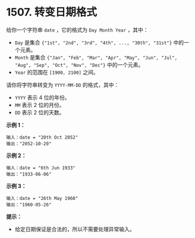 # 1507. 转变日期格式

给你一个字符串 `date` ，它的格式为 `Day Month Year` ，其中：

- `Day` 是集合 `{"1st", "2nd", "3rd", "4th", ..., "30th", "31st"}` 中的一个元素。
- `Month` 是集合 `{"Jan", "Feb", "Mar", "Apr", "May", "Jun", "Jul", "Aug", "Sep", "Oct", "Nov", "Dec"}` 中的一个元素。
- `Year` 的范围在 `[1900, 2100]` 之间。

请你将字符串转变为 `YYYY-MM-DD` 的格式，其中：

- `YYYY` 表示 4 位的年份。
- `MM` 表示 2 位的月份。
- `DD` 表示 2 位的天数。

**示例 1：**

```()
输入：date = "20th Oct 2052"
输出："2052-10-20"
```

**示例 2：**

```()
输入：date = "6th Jun 1933"
输出："1933-06-06"
```

**示例 3：**

```()
输入：date = "26th May 1960"
输出："1960-05-26"
```

**提示：**

- 给定日期保证是合法的，所以不需要处理异常输入。
